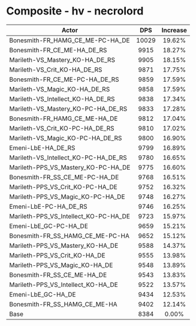 # Composite - hv - necrolord
| Actor | DPS | Increase |
|---|:---:|:---:|
|Bonesmith-FR_HAMG_CE_ME-PC-HA_DE|10029|19.62%|
|Bonesmith-FR_CE_ME-HA_DE_RS|9915|18.27%|
|Marileth-VS_Mastery_KO-HA_DE_RS|9905|18.15%|
|Marileth-VS_Crit_KO-HA_DE_RS|9871|17.75%|
|Bonesmith-FR_CE_ME-PC-HA_DE_RS|9859|17.59%|
|Marileth-VS_Magic_KO-HA_DE_RS|9858|17.59%|
|Marileth-VS_Intellect_KO-HA_DE_RS|9838|17.34%|
|Marileth-VS_Mastery_KO-PC-HA_DE_RS|9833|17.28%|
|Bonesmith-FR_HAMG_CE_ME-HA_DE|9812|17.04%|
|Marileth-VS_Crit_KO-PC-HA_DE_RS|9810|17.02%|
|Marileth-VS_Magic_KO-PC-HA_DE_RS|9800|16.90%|
|Emeni-LbE-HA_DE_RS|9799|16.89%|
|Marileth-VS_Intellect_KO-PC-HA_DE_RS|9780|16.65%|
|Marileth-PPS_VS_Mastery_KO-PC-HA_DE|9775|16.60%|
|Bonesmith-FR_SS_CE_ME-PC-HA_DE|9768|16.51%|
|Marileth-PPS_VS_Crit_KO-PC-HA_DE|9752|16.32%|
|Marileth-PPS_VS_Magic_KO-PC-HA_DE|9748|16.27%|
|Emeni-LbE-PC-HA_DE_RS|9746|16.25%|
|Marileth-PPS_VS_Intellect_KO-PC-HA_DE|9723|15.97%|
|Emeni-LbE_GC-PC-HA_DE|9659|15.21%|
|Bonesmith-FR_SS_HAMG_CE_ME-PC-HA|9652|15.12%|
|Marileth-PPS_VS_Mastery_KO-HA_DE|9588|14.37%|
|Marileth-PPS_VS_Crit_KO-HA_DE|9555|13.98%|
|Marileth-PPS_VS_Magic_KO-HA_DE|9548|13.89%|
|Bonesmith-FR_SS_CE_ME-HA_DE|9543|13.83%|
|Marileth-PPS_VS_Intellect_KO-HA_DE|9522|13.57%|
|Emeni-LbE_GC-HA_DE|9434|12.53%|
|Bonesmith-FR_SS_HAMG_CE_ME-HA|9402|12.14%|
|Base|8384|0.00%|
